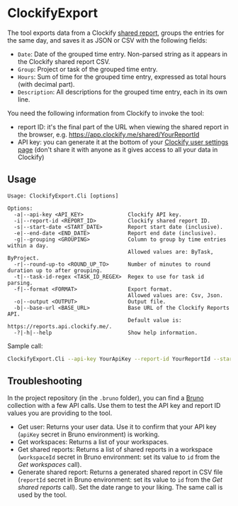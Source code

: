 # ClockifyExport

The tool exports data from a Clockify [shared report](https://clockify.me/help/reports/sharing-reports), groups the entries for the same day, and saves it as JSON or CSV with the following fields:

- `Date`: Date of the grouped time entry. Non-parsed string as it appears in the Clockify shared report CSV.
- `Group`: Project or task of the grouped time entry.
- `Hours`: Sum of time for the grouped time entry, expressed as total hours (with decimal part).
- `Description`: All descriptions for the grouped time entry, each in its own line.

You need the following information from Clockify to invoke the tool:

- report ID: it's the final part of the URL when viewing the shared report in the browser, e.g. https://app.clockify.me/shared/YourReportId
- API key: you can generate it at the bottom of your [Clockify user settings page](https://app.clockify.me/user/settings) (don't share it with anyone as it gives access to all your data in Clockify)

## Usage

```
Usage: ClockifyExport.Cli [options]

Options:
  -a|--api-key <API_KEY>              Clockify API key.
  -i|--report-id <REPORT_ID>          Clockify shared report ID.
  -s|--start-date <START_DATE>        Report start date (inclusive).
  -e|--end-date <END_DATE>            Report end date (inclusive).
  -g|--grouping <GROUPING>            Column to group by time entries within a day.
                                      Allowed values are: ByTask, ByProject.
  -r|--round-up-to <ROUND_UP_TO>      Number of minutes to round duration up to after grouping.
  -t|--task-id-regex <TASK_ID_REGEX>  Regex to use for task id parsing.
  -f|--format <FORMAT>                Export format.
                                      Allowed values are: Csv, Json.
  -o|--output <OUTPUT>                Output file.
  -b|--base-url <BASE_URL>            Base URL of the Clockify Reports API.
                                      Default value is: https://reports.api.clockify.me/.
  -?|-h|--help                        Show help information.
```

Sample call:

```bash
ClockifyExport.Cli --api-key YourApiKey --report-id YourReportId --start-date 2024-01-01 --end-date 2024-01-31 --grouping ByTask --round-up-to 15 --format Csv --output out.csv --task-id-regex [A-Z\\d]+\\-\\d+
```

## Troubleshooting

In the project repository (in the `.bruno` folder), you can find a [Bruno](https://www.usebruno.com/) collection with a few API calls. Use them to test the API key and report ID values you are providing to the tool.

- Get user: Returns your user data. Use it to confirm that your API key (`apiKey` secret in Bruno environment) is working.
- Get workspaces: Returns a list of your workspaces.
- Get shared reports: Returns a list of shared reports in a workspace (`workspaceId` secret in Bruno environment: set its value to `id` from the _Get workspaces_ call).
- Generate shared report: Returns a generated shared report in CSV file (`reportId` secret in Bruno environment: set its value to `id` from the _Get shared reports_ call). Set the date range to your liking. The same call is used by the tool.
